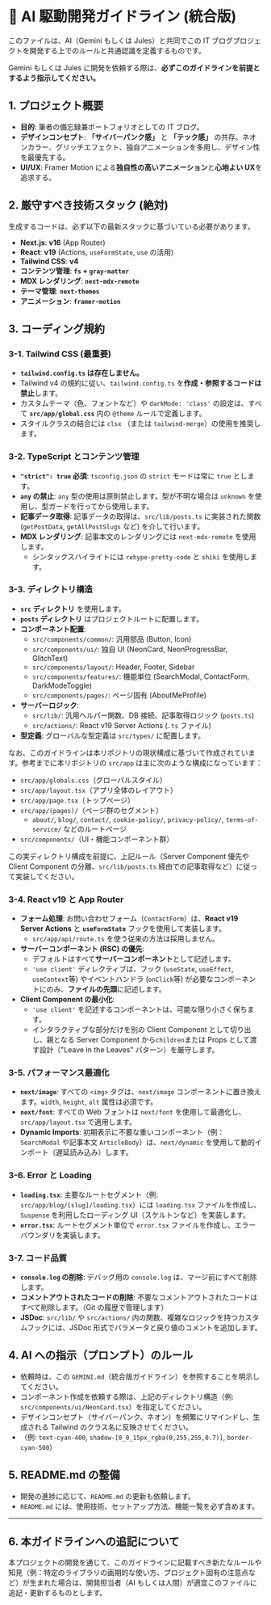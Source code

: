 # 🤖 AI 駆動開発ガイドライン (統合版)

このファイルは、AI（Gemini もしくは Jules）と共同でこの IT ブログプロジェクトを開発する上でのルールと共通認識を定義するものです。

Gemini もしくは Jules に開発を依頼する際は、**必ずこのガイドラインを前提とするよう指示してください。**

## 1. プロジェクト概要

- **目的**: 筆者の備忘録兼ポートフォリオとしての IT ブログ。
- **デザインコンセプト**: **「サイバーパンク感」** と **「テック感」** の共存。ネオンカラー、グリッチエフェクト、独自アニメーションを多用し、デザイン性を最優先する。
- **UI/UX**: Framer Motion による**独自性の高いアニメーション**と**心地よい UX**を追求する。

## 2. 厳守すべき技術スタック (絶対)

生成するコードは、必ず以下の最新スタックに基づいている必要があります。

- **Next.js**: **v16** (App Router)
- **React**: **v19** (Actions, `useFormState`, `use` の活用)
- **Tailwind CSS**: **v4**
- **コンテンツ管理**: **`fs` + `gray-matter`**
- **MDX レンダリング**: **`next-mdx-remote`**
- **テーマ管理**: **`next-themes`**
- **アニメーション**: **`framer-motion`**

## 3. コーディング規約

### 3-1. Tailwind CSS (最重要)

- **`tailwind.config.ts` は存在しません。**
- Tailwind v4 の規約に従い、`tailwind.config.ts` を**作成・参照するコードは禁止**します。
- カスタムテーマ（色、フォントなど）や `darkMode: 'class'` の設定は、すべて **`src/app/global.css`** 内の `@theme` ルールで定義します。
- スタイルクラスの結合には `clsx` （または `tailwind-merge`）の使用を推奨します。

### 3-2. TypeScript とコンテンツ管理

- **`"strict": true` 必須**: `tsconfig.json` の `strict` モードは常に `true` とします。
- **`any` の禁止**: `any` 型の使用は原則禁止します。型が不明な場合は `unknown` を使用し、型ガードを行ってから使用します。
- **記事データ取得**: 記事データの取得は、`src/lib/posts.ts` に実装された関数 (`getPostData`, `getAllPostSlugs` など) を介して行います。
- **MDX レンダリング**: 記事本文のレンダリングには `next-mdx-remote` を使用します。
  - シンタックスハイライトには `rehype-pretty-code` と `shiki` を使用します。

### 3-3. ディレクトリ構造

- **`src` ディレクトリ** を使用します。
- **`posts` ディレクトリ** はプロジェクトルートに配置します。
- **コンポーネント配置**:
  - `src/components/common/`: 汎用部品 (Button, Icon)
  - `src/components/ui/`: 独自 UI (NeonCard, NeonProgressBar, GlitchText)
  - `src/components/layout/`: Header, Footer, Sidebar
  - `src/components/features/`: 機能単位 (SearchModal, ContactForm, DarkModeToggle)
  - `src/components/pages/`: ページ固有 (AboutMeProfile)
- **サーバーロジック**:
  - `src/lib/`: 汎用ヘルパー関数、DB 接続、記事取得ロジック (`posts.ts`)
  - `src/actions/`: React v19 Server Actions (`.ts` ファイル)
- **型定義**: グローバルな型定義は `src/types/` に配置します。

なお、このガイドラインは本リポジトリの現状構成に基づいて作成されています。参考までに本リポジトリの `src/app` は主に次のような構成になっています：

- `src/app/globals.css`（グローバルスタイル）
- `src/app/layout.tsx`（アプリ全体のレイアウト）
- `src/app/page.tsx`（トップページ）
- `src/app/(pages)/`（ページ群のセグメント）
  - `about/`, `blog/`, `contact/`, `cookie-policy/`, `privacy-policy/`, `terms-of-service/` などのルートページ
- `src/components/`（UI・機能コンポーネント群）

この実ディレクトリ構成を前提に、上記ルール（Server Component 優先や Client Component の分離、`src/lib/posts.ts` 経由での記事取得など）に従って実装してください。

### 3-4. React v19 と App Router

- **フォーム処理**: お問い合わせフォーム（`ContactForm`）は、**React v19 Server Actions** と **`useFormState`** フックを使用して実装します。
  - `src/app/api/route.ts` を使う従来の方法は採用しません。
- **サーバーコンポーネント (RSC) の優先**:
  - デフォルトはすべて**サーバーコンポーネント**として記述します。
  - `'use client'` ディレクティブは、フック (`useState`, `useEffect`, `useContext`等) やイベントハンドラ (`onClick`等) が必要なコンポーネントにのみ、**ファイルの先頭**に記述します。
- **Client Component の最小化**:
  - `'use client'` を記述するコンポーネントは、可能な限り小さく保ちます。
  - インタラクティブな部分だけを別の Client Component として切り出し、親となる Server Component から`children`または Props として渡す設計（"Leave in the Leaves" パターン）を厳守します。

### 3-5. パフォーマンス最適化

- **`next/image`**: すべての `<img>` タグは、`next/image` コンポーネントに置き換えます。`width`, `height`, `alt` 属性は必須です。
- **`next/font`**: すべての Web フォントは `next/font` を使用して最適化し、`src/app/layout.tsx` で適用します。
- **Dynamic Imports**: 初期表示に不要な重いコンポーネント（例：`SearchModal` や記事本文 `ArticleBody`）は、`next/dynamic` を使用して動的インポート（遅延読み込み）します。

### 3-6. Error と Loading

- **`loading.tsx`**: 主要なルートセグメント（例: `src/app/blog/[slug]/loading.tsx`）には `loading.tsx` ファイルを作成し、`Suspense` を利用したローディング UI（スケルトンなど）を実装します。
- **`error.tsx`**: ルートセグメント単位で `error.tsx` ファイルを作成し、エラーバウンダリを実装します。

### 3-7. コード品質

- **`console.log` の削除**: デバッグ用の `console.log` は、マージ前にすべて削除します。
- **コメントアウトされたコードの削除**: 不要なコメントアウトされたコードはすべて削除します。（Git の履歴で管理します）
- **JSDoc**: `src/lib/` や `src/actions/` 内の関数、複雑なロジックを持つカスタムフックには、JSDoc 形式でパラメータと戻り値のコメントを追加します。

## 4. AI への指示（プロンプト）のルール

- 依頼時は、この `GEMINI.md`（統合版ガイドライン）を参照することを明示してください。
- コンポーネント作成を依頼する際は、上記のディレクトリ構造（例: `src/components/ui/NeonCard.tsx`）を指定してください。
- デザインコンセプト（サイバーパンク、ネオン）を頻繁にリマインドし、生成される Tailwind のクラス名に反映させてください。
- （例: `text-cyan-400`, `shadow-[0_0_15px_rgba(0,255,255,0.7)]`, `border-cyan-500`）

## 5. README.md の整備

- 開発の進捗に応じて、`README.md` の更新も依頼します。
- `README.md` には、使用技術、セットアップ方法、機能一覧を必ず含めます。

---

## 6. 本ガイドラインへの追記について

本プロジェクトの開発を通じて、このガイドラインに記載すべき新たなルールや知見（例：特定のライブラリの画期的な使い方、プロジェクト固有の注意点など）が生まれた場合は、開発担当者（AI もしくは人間）が適宜このファイルに追記・更新するものとします。
